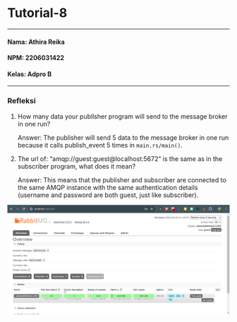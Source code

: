 # Tutorial-8
---
#### Nama: Athira Reika
#### NPM: 2206031422
#### Kelas: Adpro B
---
### Refleksi
<ol>
<li>How many data your publlsher program will send to the message broker in one run?</li>
<p> Answer: The publisher will send 5 data to the message broker in one run because it calls publish_event 5 times in <code>main.rs/main()</code>.
<li>The url of: “amqp://guest:guest@localhost:5672” is the same as in the subscriber program, what does it mean?</li>
<p>Answer: This means that the publisher and subscriber are connected to the same AMQP instance with the same authentication details (username and password are both guest, just like subscriber).
</ol>

![alt text](image.png)